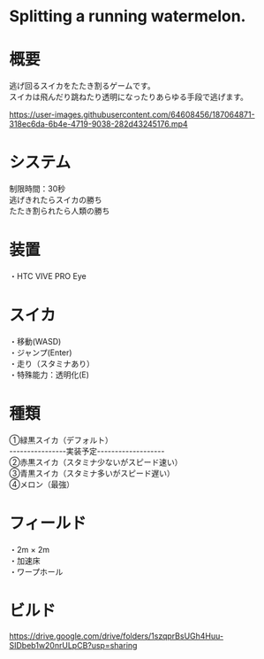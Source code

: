 # Splitting a running watermelon.

# 概要
逃げ回るスイカをたたき割るゲームです。<BR>スイカは飛んだり跳ねたり透明になったりあらゆる手段で逃げます。<BR>


https://user-images.githubusercontent.com/64608456/187064871-318ec6da-6b4e-4719-9038-282d43245176.mp4


  
# システム
  制限時間：30秒 <BR>
  逃げきれたらスイカの勝ち<BR>
  たたき割られたら人類の勝ち<BR>
  
# 装置
 ・HTC VIVE PRO Eye<BR>
  
# スイカ
・移動(WASD)<BR>
・ジャンプ(Enter)<BR>
・走り（スタミナあり）<BR>
・特殊能力：透明化(E)<BR>

# 種類
①緑黒スイカ（デフォルト）<BR>
----------------実装予定------------------- <BR>
②赤黒スイカ（スタミナ少ないがスピード速い）<BR>
③青黒スイカ（スタミナ多いがスピード遅い）<BR>
④メロン（最強）<BR>
  
# フィールド
・2m × 2m　<BR>
・加速床　<BR>
・ワープホール　<BR>

# ビルド
https://drive.google.com/drive/folders/1szqprBsUGh4Huu-SIDbeb1w20nrULpCB?usp=sharing

